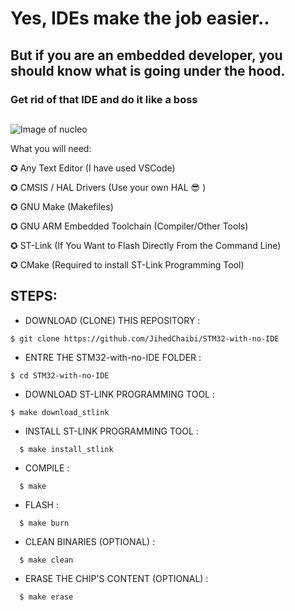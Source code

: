# Yes, IDEs make the job easier..

## But if you are an embedded developer, you should know what is going under the hood.

### Get rid of that IDE and do it like a boss

##

![Image of nucleo](https://i.ibb.co/qxH7V1D/FLLL.jpg)


What you will need: 

✪ Any Text Editor (I have used VSCode)

✪ CMSIS / HAL Drivers (Use your own HAL :sunglasses: )  

✪ GNU Make (Makefiles)

✪ GNU ARM Embedded Toolchain (Compiler/Other Tools)

✪ ST-Link (If You Want to Flash Directly From the Command Line)

✪ CMake (Required to install ST-Link Programming Tool)

##




## STEPS: 


* DOWNLOAD (CLONE) THIS REPOSITORY :

```
$ git clone https://github.com/JihedChaibi/STM32-with-no-IDE
```


* ENTRE THE STM32-with-no-IDE FOLDER :

```
$ cd STM32-with-no-IDE
```

* DOWNLOAD ST-LINK PROGRAMMING TOOL :

```
$ make download_stlink
```
    
* INSTALL ST-LINK PROGRAMMING TOOL :
```
  $ make install_stlink
```

  
* COMPILE :
```
  $ make 
```
* FLASH :
```
  $ make burn
```
* CLEAN BINARIES (OPTIONAL) :
```
  $ make clean
```
* ERASE THE CHIP'S CONTENT (OPTIONAL) :
```
  $ make erase
```


